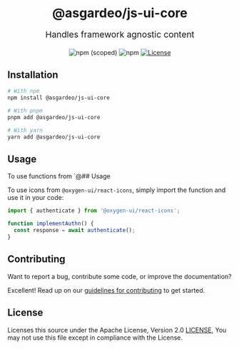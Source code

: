 <p align="center" style="color: #343a40">
  <h1 align="center">@asgardeo/js-ui-core</h1>
</p>
<p align="center" style="font-size: 1.2rem;">Handles framework agnostic content</p>
<div align="center">
  <img alt="npm (scoped)" src="https://img.shields.io/npm/v/@oxygen-ui/react-icons">
  <img alt="npm" src="https://img.shields.io/npm/dw/@oxygen-ui/react-icons">
  <a href="./LICENSE"><img src="https://img.shields.io/badge/License-Apache%202.0-blue.svg" alt="License"></a>
</div>

## Installation

```bash
# With npm
npm install @asgardeo/js-ui-core

# With pnpm
pnpm add @asgardeo/js-ui-core

# With yarn
yarn add @asgardeo/js-ui-core
```

## Usage

To use functions from `@## Usage

To use icons from `@oxygen-ui/react-icons`, simply import the function and use it in your code:

```jsx
import { authenticate } from '@oxygen-ui/react-icons';

function implementAuthn() {
  const response = await authenticate();
}
```

## Contributing

Want to report a bug, contribute some code, or improve the documentation?

Excellent! Read up on our [guidelines for contributing](../../CONTRIBUTING.md) to get started.

## License

Licenses this source under the Apache License, Version 2.0 [LICENSE](../../LICENSE), You may not use this file except in compliance with the License.